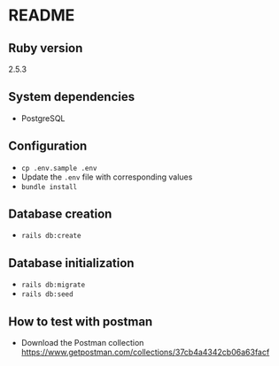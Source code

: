 # README

## Ruby version

2.5.3

## System dependencies

- PostgreSQL

## Configuration

- `cp .env.sample .env`
- Update the `.env` file with corresponding values
- `bundle install`

## Database creation

- `rails db:create`

##  Database initialization

- `rails db:migrate`
- `rails db:seed`

## How to test with postman

- Download the Postman collection https://www.getpostman.com/collections/37cb4a4342cb06a63facf

